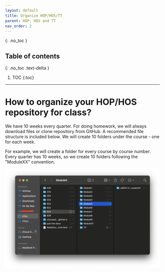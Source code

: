 ```yaml
---
layout: default
title: Organize HOP/HOS/TT
parent: HOP, HOS and TT
nav_order: 2
---
```



{: .no_toc }

## Table of contents
{: .no_toc .text-delta }

1. TOC
{:toc}

---

# How to organize your HOP/HOS repository for class?

We have 10 weeks every quarter. For doing homework, we will always download files or clone repository from GitHub. A recommended file structure is included below. We will create 10 folders under the course - one for each week.

For example, we will create a folder for every course by course number. Every quarter has 10 weeks, so we create 10 folders following the "ModuleXX" convention.

![HOP and HOS organized sturcture](/assets/images/hops_organized_sturcture.png)
